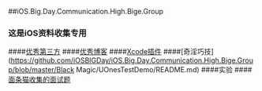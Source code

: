 ##iOS.Big.Day.Communication.High.Bige.Group

### 这是iOS资料收集专用


####[优秀第三方](https://github.com/iOSBIGDay/iOS.Big.Day.Communication.High.Bige.Group/blob/master/Blogs/OpenSources.md)
####[优秀博客](https://github.com/iOSBIGDay/iOS.Big.Day.Communication.High.Bige.Group/tree/master/Blogs)
####[Xcode插件](https://github.com/iOSBIGDay/iOS.Big.Day.Communication.High.Bige.Group/blob/master/Plug-in/README.md)
####[奇淫巧技](https://github.com/iOSBIGDay/iOS.Big.Day.Communication.High.Bige.Group/blob/master/Black Magic/UOnesTestDemo/README.md)
####实验
####[面条猫收集的面试题](https://github.com/iOSBIGDay/iOS.Big.Day.Communication.High.Bige.Group/blob/master/Blogs/miantiaomao.md)
